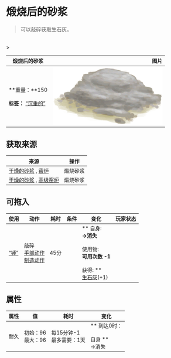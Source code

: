 # 煅烧后的砂浆  
> 可以敲碎获取生石灰。  
<br>  
>   
  
  煅烧后的砂浆  |   图片   
 ----  |  ----:   
 **重量：**150<br><br>**标签：**	[“沉重的”](tag_Heavy.md)  |  <img decoding="async" src="Sprite/MortarBurnt.png" href="a.md" style="max-width:300px;max-height:300px;">   
  
## 获取来源  
来源  |  操作  
----  |  ----  
[干燥的砂浆](MortarDry.md) , [窑炉](Kiln.md)  |  煅烧砂浆  
[干燥的砂浆](MortarDry.md) , [高级窑炉](KilnAdvanced.md)  |  煅烧砂浆  
## 可拖入  
使用  |  动作  |  耗时  |  条件  |  变化  |  玩家状态  
----  |  ----  |  ----  |  ----  |  ----  |  ----  
[“锤”](tag_Hammer.md)  |  敲碎<br>[手部动作](HandAction.md)<br>[制造动作](CraftAction.md)  |  45分  |    |  ** 自身: **<br>→消失<br><br>** 使用物: **<br>可用次数  -1<br><br>** 获得: **<br>  [生石灰](Quicklime.md)(+1)<br>  |    
## 属性   
属性  |  值  |  耗时  |  变化  
----  |  ----  |  ----  |  ----  
耐久  |  初始：96<br>最大：96  |  每15分钟-1<br>最多需要：1天  |  ** 到达0时： **<br><br>** 自身 **<br>→消失  


<script>document.title="煅烧后的砂浆 - 卡牌生存百科 Card Survival Wiki";</script>